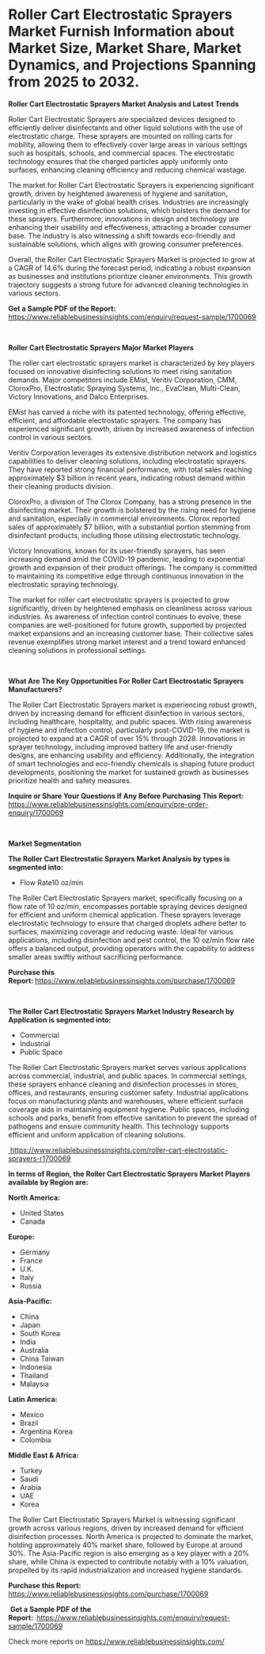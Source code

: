 <p><h1>Roller Cart Electrostatic Sprayers Market Furnish Information about Market Size, Market Share, Market Dynamics, and Projections Spanning from 2025 to 2032.</h1></p><p><strong>Roller Cart Electrostatic Sprayers Market Analysis and Latest Trends</strong></p>
<p><p>Roller Cart Electrostatic Sprayers are specialized devices designed to efficiently deliver disinfectants and other liquid solutions with the use of electrostatic charge. These sprayers are mounted on rolling carts for mobility, allowing them to effectively cover large areas in various settings such as hospitals, schools, and commercial spaces. The electrostatic technology ensures that the charged particles apply uniformly onto surfaces, enhancing cleaning efficiency and reducing chemical wastage.</p><p>The market for Roller Cart Electrostatic Sprayers is experiencing significant growth, driven by heightened awareness of hygiene and sanitation, particularly in the wake of global health crises. Industries are increasingly investing in effective disinfection solutions, which bolsters the demand for these sprayers. Furthermore, innovations in design and technology are enhancing their usability and effectiveness, attracting a broader consumer base. The industry is also witnessing a shift towards eco-friendly and sustainable solutions, which aligns with growing consumer preferences.</p><p>Overall, the Roller Cart Electrostatic Sprayers Market is projected to grow at a CAGR of 14.6% during the forecast period, indicating a robust expansion as businesses and institutions prioritize cleaner environments. This growth trajectory suggests a strong future for advanced cleaning technologies in various sectors.</p></p>
<p><strong>Get a Sample PDF of the Report:&nbsp;</strong> <a href="https://www.reliablebusinessinsights.com/enquiry/request-sample/1700069?utm_campaign=1873&utm_medium=2&utm_source=Github&utm_content=ia&utm_term=09012025&utm_id=roller-cart-electrostatic-sprayers">https://www.reliablebusinessinsights.com/enquiry/request-sample/1700069</a></p>
<p>&nbsp;</p>
<p><strong>Roller Cart Electrostatic Sprayers Major Market Players</strong></p>
<p><p>The roller cart electrostatic sprayers market is characterized by key players focused on innovative disinfecting solutions to meet rising sanitation demands. Major competitors include EMist, Veritiv Corporation, CMM, CloroxPro, Electrostatic Spraying Systems, Inc., EvaClean, Multi-Clean, Victory Innovations, and Dalco Enterprises.</p><p>EMist has carved a niche with its patented technology, offering effective, efficient, and affordable electrostatic sprayers. The company has experienced significant growth, driven by increased awareness of infection control in various sectors. </p><p>Veritiv Corporation leverages its extensive distribution network and logistics capabilities to deliver cleaning solutions, including electrostatic sprayers. They have reported strong financial performance, with total sales reaching approximately $3 billion in recent years, indicating robust demand within their cleaning products division.</p><p>CloroxPro, a division of The Clorox Company, has a strong presence in the disinfecting market. Their growth is bolstered by the rising need for hygiene and sanitation, especially in commercial environments. Clorox reported sales of approximately $7 billion, with a substantial portion stemming from disinfectant products, including those utilising electrostatic technology.</p><p>Victory Innovations, known for its user-friendly sprayers, has seen increasing demand amid the COVID-19 pandemic, leading to exponential growth and expansion of their product offerings. The company is committed to maintaining its competitive edge through continuous innovation in the electrostatic spraying technology.</p><p>The market for roller cart electrostatic sprayers is projected to grow significantly, driven by heightened emphasis on cleanliness across various industries. As awareness of infection control continues to evolve, these companies are well-positioned for future growth, supported by projected market expansions and an increasing customer base. Their collective sales revenue exemplifies strong market interest and a trend toward enhanced cleaning solutions in professional settings.</p></p>
<p>&nbsp;</p>
<p><strong>What Are The Key Opportunities For Roller Cart Electrostatic Sprayers Manufacturers?</strong></p>
<p><p>The Roller Cart Electrostatic Sprayers market is experiencing robust growth, driven by increasing demand for efficient disinfection in various sectors, including healthcare, hospitality, and public spaces. With rising awareness of hygiene and infection control, particularly post-COVID-19, the market is projected to expand at a CAGR of over 15% through 2028. Innovations in sprayer technology, including improved battery life and user-friendly designs, are enhancing usability and efficiency. Additionally, the integration of smart technologies and eco-friendly chemicals is shaping future product developments, positioning the market for sustained growth as businesses prioritize health and safety measures.</p></p>
<p><strong>Inquire or Share Your Questions If Any Before Purchasing This Report:</strong> <a href="https://www.reliablebusinessinsights.com/enquiry/pre-order-enquiry/1700069?utm_campaign=1873&utm_medium=2&utm_source=Github&utm_content=ia&utm_term=09012025&utm_id=roller-cart-electrostatic-sprayers">https://www.reliablebusinessinsights.com/enquiry/pre-order-enquiry/1700069</a></p>
<p>&nbsp;</p>
<p><strong>Market Segmentation</strong></p>
<p><strong>The Roller Cart Electrostatic Sprayers Market Analysis by types is segmented into:</strong></p>
<p><ul><li>Flow Rate10 oz/min</li></ul></p>
<p><p>The Roller Cart Electrostatic Sprayers market, specifically focusing on a flow rate of 10 oz/min, encompasses portable spraying devices designed for efficient and uniform chemical application. These sprayers leverage electrostatic technology to ensure that charged droplets adhere better to surfaces, maximizing coverage and reducing waste. Ideal for various applications, including disinfection and pest control, the 10 oz/min flow rate offers a balanced output, providing operators with the capability to address smaller areas swiftly without sacrificing performance.</p></p>
<p><strong>Purchase this Report:&nbsp;</strong><a href="https://www.reliablebusinessinsights.com/purchase/1700069?utm_campaign=1873&utm_medium=2&utm_source=Github&utm_content=ia&utm_term=09012025&utm_id=roller-cart-electrostatic-sprayers">https://www.reliablebusinessinsights.com/purchase/1700069</a></p>
<p>&nbsp;</p>
<p><strong>The Roller Cart Electrostatic Sprayers Market Industry Research by Application is segmented into:</strong></p>
<p><ul><li>Commercial</li><li>Industrial</li><li>Public Space</li></ul></p>
<p><p>The Roller Cart Electrostatic Sprayers market serves various applications across commercial, industrial, and public spaces. In commercial settings, these sprayers enhance cleaning and disinfection processes in stores, offices, and restaurants, ensuring customer safety. Industrial applications focus on manufacturing plants and warehouses, where efficient surface coverage aids in maintaining equipment hygiene. Public spaces, including schools and parks, benefit from effective sanitation to prevent the spread of pathogens and ensure community health. This technology supports efficient and uniform application of cleaning solutions.</p></p>
<p><a href="https://www.reliablebusinessinsights.com/roller-cart-electrostatic-sprayers-r1700069?utm_campaign=1873&utm_medium=2&utm_source=Github&utm_content=ia&utm_term=09012025&utm_id=roller-cart-electrostatic-sprayers">&nbsp;https://www.reliablebusinessinsights.com/roller-cart-electrostatic-sprayers-r1700069</a></p>
<p><strong>In terms of Region, the Roller Cart Electrostatic Sprayers Market Players available by Region are:</strong></p>
<p>
    <p> <strong> North America: </strong>
        <ul>
            <li>United States</li>
            <li>Canada</li>
        </ul>
        </p> 
    <p> <strong> Europe: </strong>
        <ul>
            <li>Germany</li>
            <li>France</li>
            <li>U.K.</li>
            <li>Italy</li>
            <li>Russia</li>
        </ul>
        </p> 
    <p> <strong> Asia-Pacific: </strong>
        <ul>
            <li>China</li>
            <li>Japan</li>
            <li>South Korea</li>
            <li>India</li>
            <li>Australia</li>
            <li>China Taiwan</li>
            <li>Indonesia</li>
            <li>Thailand</li>
            <li>Malaysia</li>
        </ul>
        </p> 
    <p> <strong> Latin America: </strong>
        <ul>
            <li>Mexico</li>
            <li>Brazil</li>
            <li>Argentina Korea</li>
            <li>Colombia</li>
        </ul>
        </p> 
    <p> <strong> Middle East & Africa: </strong>
        <ul>
            <li>Turkey</li>
            <li>Saudi</li>
            <li>Arabia</li>
            <li>UAE</li>
            <li>Korea</li>
        </ul>
    </p>
    </p>
<p><p>The Roller Cart Electrostatic Sprayers Market is witnessing significant growth across various regions, driven by increased demand for efficient disinfection processes. North America is projected to dominate the market, holding approximately 40% market share, followed by Europe at around 30%. The Asia-Pacific region is also emerging as a key player with a 20% share, while China is expected to contribute notably with a 10% valuation, propelled by its rapid industrialization and increased hygiene standards.</p></p>
<p><strong>Purchase this Report: </strong><a href="https://www.reliablebusinessinsights.com/purchase/1700069?utm_campaign=1873&utm_medium=2&utm_source=Github&utm_content=ia&utm_term=09012025&utm_id=roller-cart-electrostatic-sprayers">https://www.reliablebusinessinsights.com/purchase/1700069</a></p>
<p>&nbsp;<strong>Get a Sample PDF of the Report:&nbsp;&nbsp;</strong><a href="https://www.reliablebusinessinsights.com/enquiry/request-sample/1700069?utm_campaign=1873&utm_medium=2&utm_source=Github&utm_content=ia&utm_term=09012025&utm_id=roller-cart-electrostatic-sprayers">https://www.reliablebusinessinsights.com/enquiry/request-sample/1700069</a></p>
<p><strong></strong></p>
<p>Check more reports on <a href="https://www.reliablebusinessinsights.com/?utm_campaign=1873&utm_medium=2&utm_source=Github&utm_content=ia&utm_term=09012025&utm_id=roller-cart-electrostatic-sprayers">https://www.reliablebusinessinsights.com/</a></p>